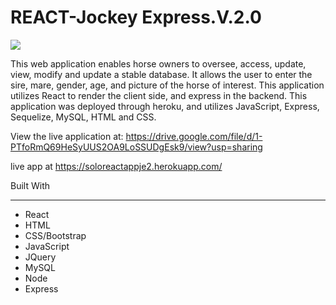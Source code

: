 # REACT-Jockey Express.V.2.0

<img src="https://lh5.googleusercontent.com/GmXRCKhD2uQPUCfk7wON6wLIwuDB0YupFRik7f1WCBUywfX8RU2vMSdZ8VrLmG19H1zolGmLMlwCtBu3eXP6=w1920-h910" />

This web application enables horse owners to oversee, access, update, view, modify and update a stable database. It allows the user to enter the sire, mare, gender, age, and picture of the horse of interest.  This application utilizes React to render the client side, and express in the backend. This application was deployed through heroku, and utilizes JavaScript, Express, Sequelize, MySQL, HTML and CSS.

View the live application at: https://drive.google.com/file/d/1-PTfoRmQ69HeSyUUS2OA9LoSSUDgEsk9/view?usp=sharing

live app at https://soloreactappje2.herokuapp.com/


Built With <hr />
* React
* HTML
* CSS/Bootstrap
* JavaScript
* JQuery
* MySQL
* Node
* Express
